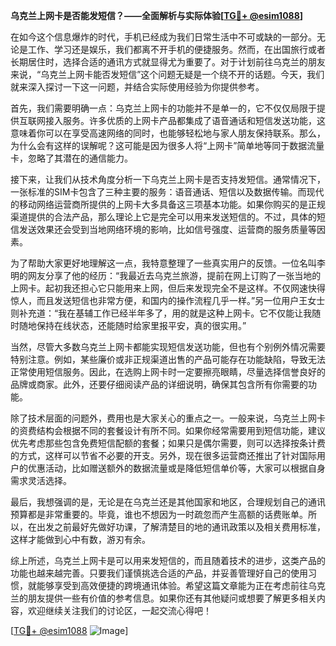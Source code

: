 **乌克兰上网卡是否能发短信？——全面解析与实际体验[[TG💪+ @esim1088](https://t.me/s/esim1088)]**

在如今这个信息爆炸的时代，手机已经成为我们日常生活中不可或缺的一部分。无论是工作、学习还是娱乐，我们都离不开手机的便捷服务。然而，在出国旅行或者长期居住时，选择合适的通讯方式就显得尤为重要了。对于计划前往乌克兰的朋友来说，“乌克兰上网卡能否发短信”这个问题无疑是一个绕不开的话题。今天，我们就来深入探讨一下这一问题，并结合实际使用经验为你提供参考。

首先，我们需要明确一点：乌克兰上网卡的功能并不是单一的，它不仅仅局限于提供互联网接入服务。许多优质的上网卡产品都集成了语音通话和短信发送功能，这意味着你可以在享受高速网络的同时，也能够轻松地与家人朋友保持联系。那么，为什么会有这样的误解呢？这可能是因为很多人将“上网卡”简单地等同于数据流量卡，忽略了其潜在的通信能力。

接下来，让我们从技术角度分析一下乌克兰上网卡是否支持发短信。通常情况下，一张标准的SIM卡包含了三种主要的服务：语音通话、短信以及数据传输。而现代的移动网络运营商所提供的上网卡大多具备这三项基本功能。如果你购买的是正规渠道提供的合法产品，那么理论上它是完全可以用来发送短信的。不过，具体的短信发送效果还会受到当地网络环境的影响，比如信号强度、运营商的服务质量等因素。

为了帮助大家更好地理解这一点，我特意整理了一些真实用户的反馈。一位名叫李明的网友分享了他的经历：“我最近去乌克兰旅游，提前在网上订购了一张当地的上网卡。起初我还担心它只能用来上网，但后来发现完全不是这样。不仅网速快得惊人，而且发送短信也非常方便，和国内的操作流程几乎一样。”另一位用户王女士则补充道：“我在基辅工作已经半年多了，用的就是这种上网卡。它不仅能让我随时随地保持在线状态，还能随时给家里报平安，真的很实用。”

当然，尽管大多数乌克兰上网卡都能实现短信发送功能，但也有个别例外情况需要特别注意。例如，某些廉价或非正规渠道出售的产品可能存在功能缺陷，导致无法正常使用短信服务。因此，在选购上网卡时一定要擦亮眼睛，尽量选择信誉良好的品牌或商家。此外，还要仔细阅读产品的详细说明，确保其包含所有你需要的功能。

除了技术层面的问题外，费用也是大家关心的重点之一。一般来说，乌克兰上网卡的资费结构会根据不同的套餐设计有所不同。如果你经常需要用到短信功能，建议优先考虑那些包含免费短信配额的套餐；如果只是偶尔需要，则可以选择按条计费的方式，这样可以节省不必要的开支。另外，现在很多运营商还推出了针对国际用户的优惠活动，比如赠送额外的数据流量或是降低短信单价等，大家可以根据自身需求灵活选择。

最后，我想强调的是，无论是在乌克兰还是其他国家和地区，合理规划自己的通讯预算都是非常重要的。毕竟，谁也不想因为一时疏忽而产生高额的话费账单。所以，在出发之前最好先做好功课，了解清楚目的地的通讯政策以及相关费用标准，这样才能做到心中有数，游刃有余。

综上所述，乌克兰上网卡是可以用来发短信的，而且随着技术的进步，这类产品的功能也越来越完善。只要我们谨慎挑选合适的产品，并妥善管理好自己的使用习惯，就能够享受到高效便捷的跨境通讯体验。希望这篇文章能为正在考虑前往乌克兰的朋友提供一些有价值的参考信息。如果你还有其他疑问或想要了解更多相关内容，欢迎继续关注我们的讨论区，一起交流心得吧！

[[TG💪+ @esim1088](https://t.me/s/esim1088) ![Image](https://i.postimg.cc/4NQfJmqS/Snipaste-2025-05-13-00-14-12.png)]
